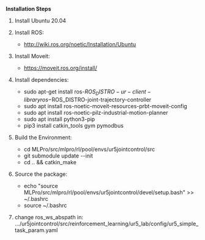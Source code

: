 **Installation Steps**
1. Install Ubuntu 20.04

2. Install ROS: 
	- http://wiki.ros.org/noetic/Installation/Ubuntu
    
3. Install Moveit:
	- https://moveit.ros.org/install/
    
4. Install dependencies:
    - sudo apt-get install ros-$ROS_DISTRO-ur-client-library ros-$ROS_DISTRO-joint-trajectory-controller
    - sudo apt install ros-noetic-moveit-resources-prbt-moveit-config
    - sudo apt install ros-noetic-pilz-industrial-motion-planner
    - sudo apt install python3-pip
    - pip3 install catkin_tools gym pymodbus
    
5. Build the Environment:
    - cd MLPro/src/mlpro/rl/pool/envs/ur5jointcontrol/src
    - git submodule update --init
    - cd .. && catkin_make
    
6. Source the package:
    - echo "source MLPro/src/mlpro/rl/pool/envs/ur5jointcontrol/devel/setup.bash" >> ~/.bashrc
    - source ~/.bashrc
    
7. change ros_ws_abspath in:  
        .../ur5jointcontrol/src/reinforcement_learning/ur5_lab/config/ur5_simple_task_param.yaml

